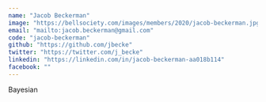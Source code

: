 ```yaml
---
name: "Jacob Beckerman"
image: "https://bellsociety.com/images/members/2020/jacob-beckerman.jpg"
email: "mailto:jacob.beckerman@gmail.com"
code: "jacob-beckerman"
github: "https://github.com/jbecke"
twitter: "https://twitter.com/j_becke"
linkedin: "https://linkedin.com/in/jacob-beckerman-aa018b114"
facebook: ""
---
```

Bayesian